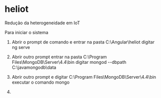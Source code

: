 # heliot
Redução da heterogeneidade em IoT

Para iniciar o sistema

1) Abrir o prompt de comando e entrar na pasta C:\Angular\heliot 
digitar ng serve

2) Abrir outro prompt entrar na pasta C:\Program Files\MongoDB\Server\4.4\bin
digitar mongod --dbpath C:\javamongodb\data

3) Abrir outro prompt e digitar C:\Program Files\MongoDB\Server\4.4\bin
executar o comando mongo

4) 
